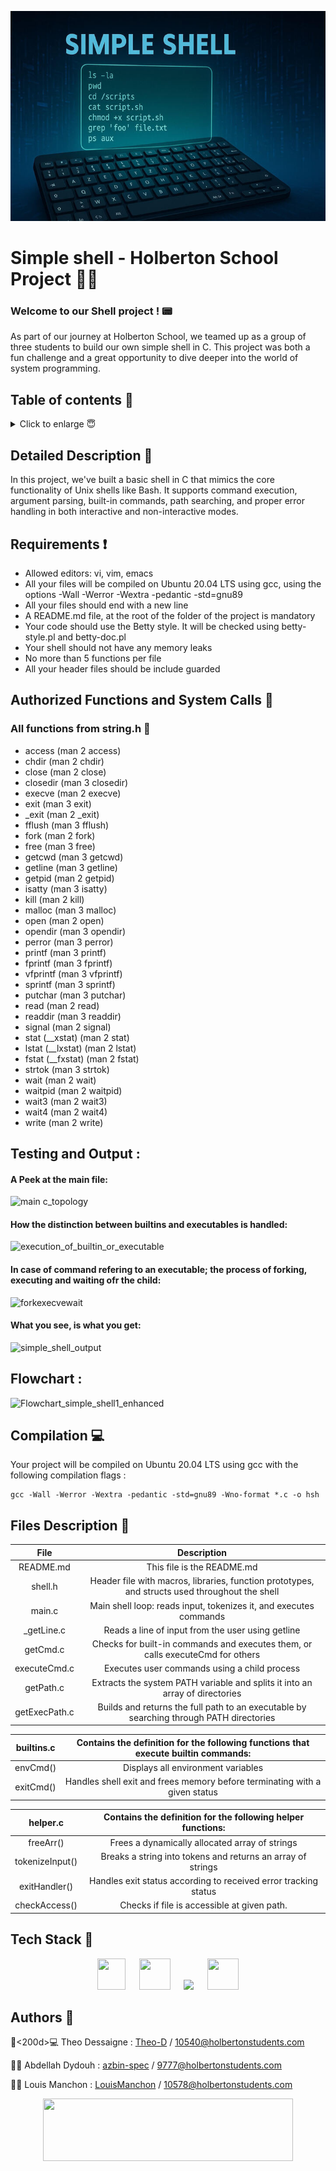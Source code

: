 <p align="center">
<img src="img/banner.jpg">
</p>

# Simple shell - Holberton School Project 🧑‍🎓


### Welcome to our Shell project ! 📟

As part of our journey at Holberton School, we teamed up as a group of three students to build our own simple shell in C.
This project was both a fun challenge and a great opportunity to dive deeper into the world of system programming.

## Table of contents 📄

<details>
  <summary>Click to enlarge 😇</summary>

- [Detailed Description 📝](#detailed-description-)
- [Requirements ❗](#requirements-)
- [Authorized Functions and System Calls 📢](#authorized-functions-and-system-calls-)
- [Compilation 💻](#compilation-)
- [Files Description 🔗](#files-description-)
- [Tech Stack 🧩](#tech-stack-)
- [Authors 🤝](#authors-)
</details>

## Detailed Description 📝

In this project, we've built a basic shell in C that mimics the core functionality of Unix shells like Bash. It supports command execution, argument parsing, built-in commands, path searching, and proper error handling in both interactive and non-interactive modes.

## Requirements ❗

+ Allowed editors: vi, vim, emacs
+ All your files will be compiled on Ubuntu 20.04 LTS using gcc, using the options -Wall -Werror -Wextra -pedantic -std=gnu89
+ All your files should end with a new line
+ A README.md file, at the root of the folder of the project is mandatory
+ Your code should use the Betty style. It will be checked using betty-style.pl and betty-doc.pl
+ Your shell should not have any memory leaks
+ No more than 5 functions per file
+ All your header files should be include guarded

## Authorized Functions and System Calls 📢


### All functions from string.h 🔐
+ access (man 2 access)
+ chdir (man 2 chdir)
+ close (man 2 close)
+ closedir (man 3 closedir)
+ execve (man 2 execve)
+ exit (man 3 exit)
+ _exit (man 2 _exit)
+ fflush (man 3 fflush)
+ fork (man 2 fork)
+ free (man 3 free)
+ getcwd (man 3 getcwd)
+ getline (man 3 getline)
+ getpid (man 2 getpid)
+ isatty (man 3 isatty)
+ kill (man 2 kill)
+ malloc (man 3 malloc)
+ open (man 2 open)
+ opendir (man 3 opendir)
+ perror (man 3 perror)
+ printf (man 3 printf)
+ fprintf (man 3 fprintf)
+ vfprintf (man 3 vfprintf)
+ sprintf (man 3 sprintf)
+ putchar (man 3 putchar)
+ read (man 2 read)
+ readdir (man 3 readdir)
+ signal (man 2 signal)
+ stat (__xstat) (man 2 stat)
+ lstat (__lxstat) (man 2 lstat)
+ fstat (__fxstat) (man 2 fstat)
+ strtok (man 3 strtok)
+ wait (man 2 wait)
+ waitpid (man 2 waitpid)
+ wait3 (man 2 wait3)
+ wait4 (man 2 wait4)
+ write (man 2 write)

## Testing and Output : 

#### A Peek at the main file:
![main c_topology](https://github.com/user-attachments/assets/be020504-f65a-4144-982f-19038485fee2)



#### How the distinction between builtins and executables is handled:
![execution_of_builtin_or_executable](https://github.com/user-attachments/assets/10e9e1af-b4c6-4553-9a0b-db07f60fced0)



#### In case of command refering to an executable; the process of forking, executing and waiting ofr the child:
![forkexecvewait](https://github.com/user-attachments/assets/e2179b67-691b-4426-9807-bb001a0093ef)


#### What you see, is what you get:
![simple_shell_output](https://github.com/user-attachments/assets/d8ac1c28-ecdb-49d1-962b-461bc2656168)


## Flowchart : 




![Flowchart_simple_shell1_enhanced](https://github.com/user-attachments/assets/dd0032a3-f16d-4e50-b3db-90f4f8d12c8f)






## Compilation 💻

Your project will be compiled on Ubuntu 20.04 LTS using gcc with the following compilation flags  :

````
gcc -Wall -Werror -Wextra -pedantic -std=gnu89 -Wno-format *.c -o hsh
````

## Files Description 🔗

|              File                  |                                            Description                                                       |
|:---------------------------------: | :----------------------------------------------------------------------------------------------------------: |
|           README.md                |                                     This file is the README.md                                               |
|           shell.h                  |   Header file with macros, libraries, function prototypes, and structs used throughout the shell             |
|           main.c                   |     Main shell loop: reads input, tokenizes it, and executes commands                                        | 
|           _getLine.c               |                                Reads a line of input from the user using getline                             |
|           getCmd.c                 |                     Checks for built-in commands and executes them, or calls executeCmd for others           |
|           executeCmd.c             |                                Executes user commands using a child process                                  |
|           getPath.c                |         Extracts the system PATH variable and splits it into an array of directories                         |
|           getExecPath.c            |  Builds and returns the full path to an executable by searching through PATH directories                     |


|           builtins.c               |         Contains the definition for the following functions that execute builtin commands:                   |
|:---------------------------------: | :----------------------------------------------------------------------------------------------------------: |
|           envCmd()                 |                                   Displays all environment variables                                         |
|           exitCmd()                |                      Handles shell exit and frees memory before terminating with a given status              |


|           helper.c                 |                         Contains the definition for the following helper functions:                          |
|:---------------------------------: | :----------------------------------------------------------------------------------------------------------: | 
|           freeArr()                |                              Frees a dynamically allocated array of strings                                  |
|           tokenizeInput()          |                              Breaks a string into tokens and returns an array of strings                     |
|           exitHandler()            |                         Handles exit status according to received error tracking status                      |
|           checkAccess()            |                              Checks if file is accessible at given path.                                     |


## Tech Stack 🧩

<div style="text-align: center;">
	<img width="45px" height="50px" src="https://upload.wikimedia.org/wikipedia/commons/1/19/C_Logo.png">
    &emsp;
	<img width="50px" height="50px" src="https://upload.wikimedia.org/wikipedia/commons/thumb/a/ab/Logo-ubuntu_cof-orange-hex.svg/1200px-Logo-ubuntu_cof-orange-hex.svg.png">
	&emsp;
	<img wigth="50px" height="50px" src="https://upload.wikimedia.org/wikipedia/commons/thumb/9/9f/Vimlogo.svg/544px-Vimlogo.svg.png">
    &emsp;
    <img width="50px" height="50px" src="https://upload.wikimedia.org/wikipedia/commons/9/91/Octicons-mark-github.svg">
</div>

## Authors 🤝

🧑<200d>💻 Theo Dessaigne : [Theo-D](https://github.com/Theo-D) / 10540@holbertonstudents.com

👨‍💻 Abdellah Dydouh : [azbin-spec](https://github.com/azbin-spec) / 9777@holbertonstudents.com

🧑‍💻 Louis Manchon : [LouisManchon](https://github.com/LouisManchon) / 10578@holbertonstudents.com

<p align="center">
    <img src="https://ml.globenewswire.com/Resource/Download/a08e6c28-55be-44c8-8461-03544f094b38" width="400" height="100">
<p/>
